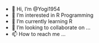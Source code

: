 - 👋 Hi, I’m @Yogi1954
- 👀 I’m interested in R Programming
- 🌱 I’m currently learning R 
- 💞️ I’m looking to collaborate on ...
- 📫 How to reach me ...

<!---
Yogi1954/Yogi1954 is a ✨ special ✨ repository because its `README.md` (this file) appears on your GitHub profile.
You can click the Preview link to take a look at your changes.
--->
